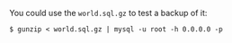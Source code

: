 You could use the `world.sql.gz` to test a backup of it:

    $ gunzip < world.sql.gz | mysql -u root -h 0.0.0.0 -p
